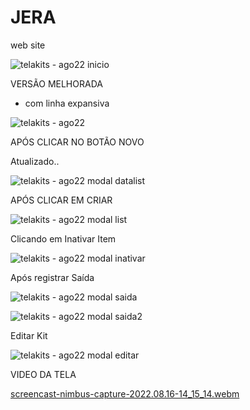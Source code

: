 # JERA
web site 

![telakits - ago22 inicio](https://user-images.githubusercontent.com/87581131/187522378-8cbf3903-6e9e-47cf-aba0-992fbbf1ccf3.jpg)

VERSÃO MELHORADA 
  - com linha expansiva

![telakits - ago22](https://user-images.githubusercontent.com/87581131/184442842-54637a2b-43b3-47ce-a4e7-1b5cc4d0d641.jpg)

APÓS CLICAR NO BOTÃO NOVO

Atualizado..

![telakits - ago22 modal datalist](https://user-images.githubusercontent.com/87581131/187523048-4375efa7-9f8f-42da-999b-3f62f6c4d5e2.jpg)

APÓS CLICAR EM CRIAR

![telakits - ago22 modal list](https://user-images.githubusercontent.com/87581131/184442934-6da2637b-ddba-4c49-a4e1-674f463496ab.jpg)

Clicando em Inativar Item

![telakits - ago22 modal inativar](https://user-images.githubusercontent.com/87581131/184944535-9cdb5d5b-b7a8-4475-8270-fbb246cb8712.jpg)

Após registrar Saída

![telakits - ago22 modal saida](https://user-images.githubusercontent.com/87581131/184944631-c971b578-d29c-407f-9d53-975d17f03acb.jpg)

![telakits - ago22 modal saida2](https://user-images.githubusercontent.com/87581131/184944643-f2f3c3a9-fa9c-41ed-84ca-95b36c313c6d.jpg)

Editar Kit

![telakits - ago22 modal editar](https://user-images.githubusercontent.com/87581131/187523506-12295e9e-f079-40f7-9663-8d884ca49665.jpg)


VIDEO DA TELA

[screencast-nimbus-capture-2022.08.16-14_15_14.webm](https://user-images.githubusercontent.com/87581131/184950776-2faff332-1cb7-4b35-80b7-68f0a8519efe.webm)
